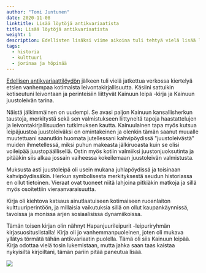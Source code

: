 ```yaml
---
author: "Tomi Juntunen"
date: 2020-11-08
linktitle: Lisää löytöjä antikvariaatista
title: Lisää löytöjä antikvariaatista
weight: 1
description: Edellisten lisäksi viime aikoina tuli tehtyä vielä lisää löytöjä antikvariaateista. Näiden kirjasten kanssa tuli palattua kotiseutuni leivonnan äärelle.
tags:
  - historia
  - kulttuuri
  - jorinaa ja höpinää
---
```


[Edellisen antikvariaattilöydön](/posts/löytö-antikvariaatista) jälkeen tuli vielä
jatkettua verkossa kiertelyä etsien vanhempaa kotimaista leivontakirjallisuutta. Käsiini sattuikin
kotiseutuni leivontaan ja perinteisiin liittyvät Kainuun leipä -kirja ja Kainuun juustoleivän tarina.

Näistä jälkimmäinen on uudempi. Se avasi paljon Kainuun kansallisherkun
taustoja, merkitystä sekä sen valmistukseen liittyneitä tapoja haastattelujen ja
leivontakirjallisuuden tutkimuksen kautta.
Kainuulainen tapa myös kutsua leipäjuustoa juustoleiväksi on omintakeinen ja
olenkin tämän saanut muualle muutettuani saanutkin huomata jutellessani
kahvipöydissä "juustoleivästä" muiden ihmetellessä, miksi puhun
makeasta jälkiruoasta kuin se olisi voileipää juustopäällisellä. Ostin myös kotiin valmiiksi
juustonjuoksutinta ja pitääkin siis alkaa jossain vaiheessa kokeilemaan juustoleivän valmistusta.

Muksusta asti juustoleipä oli usein mukana juhlapöydissä ja toisinaan kahvipöydissäkin.
Herkun symbolisesta merkityksestä seudun historiassa en ollut tietoinen. Vieraat ovat
tuoneet niitä lahjoina pitkiäkin matkoja ja sillä myös osoitettiin vieraanvaraisuutta.

Kirja oli kiehtova katsaus ainutlaatuiseen kotimaiseen ruoanlaiton kulttuuriperintöön,
ja millaisia vaikutuksia sillä on ollut kaupankäynnissä, tavoissa ja monissa
arjen sosiaalisissa dynamiikoissa.

Tämän toisen kirjan olin nähnyt Hapanjuurileipurit -leipuriryhmän kirjasuosituslistalla!
Kirja oli jo vanhemmanpuoleinen, joten oli mukava yllätys törmätä tähän antikvariaatin
puolella. Tämä oli siis Kainuun leipää. Kirja odottaa vielä tosin lukemistaan, mutta
jahka saan taas kaistaa nykyisiltä kirjoiltani, tämän pariin pitää paneutua lisää.

[![](/historia/kainuun-leipää-ja-juustoleipää.jpg)](/historia/kainuun-leipää-ja-juustoleipää.jpg)

